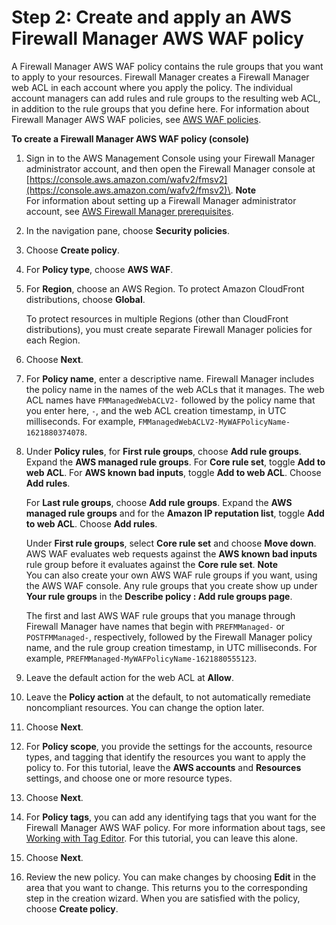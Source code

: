 # Step 2: Create and apply an AWS Firewall Manager AWS WAF policy<a name="get-started-fms-create-security-policy"></a>

A Firewall Manager AWS WAF policy contains the rule groups that you want to apply to your resources\. Firewall Manager creates a Firewall Manager web ACL in each account where you apply the policy\. The individual account managers can add rules and rule groups to the resulting web ACL, in addition to the rule groups that you define here\. For information about Firewall Manager AWS WAF policies, see [AWS WAF policies](waf-policies.md)\.

**To create a Firewall Manager AWS WAF policy \(console\)**

1. Sign in to the AWS Management Console using your Firewall Manager administrator account, and then open the Firewall Manager console at [https://console.aws.amazon.com/wafv2/fmsv2](https://console.aws.amazon.com/wafv2/fmsv2)\. 
**Note**  
For information about setting up a Firewall Manager administrator account, see [AWS Firewall Manager prerequisites](fms-prereq.md)\.

1. In the navigation pane, choose **Security policies**\.

1. Choose **Create policy**\.

1. For **Policy type**, choose **AWS WAF**\. 

1. For **Region**, choose an AWS Region\. To protect Amazon CloudFront distributions, choose **Global**\.

   To protect resources in multiple Regions \(other than CloudFront distributions\), you must create separate Firewall Manager policies for each Region\.

1. Choose **Next**\.

1. For **Policy name**, enter a descriptive name\. Firewall Manager includes the policy name in the names of the web ACLs that it manages\. The web ACL names have `FMManagedWebACLV2-` followed by the policy name that you enter here, `-`, and the web ACL creation timestamp, in UTC milliseconds\. For example, `FMManagedWebACLV2-MyWAFPolicyName-1621880374078`\.

1. Under **Policy rules**, for **First rule groups**, choose **Add rule groups**\. Expand the **AWS managed rule groups**\. For **Core rule set**, toggle **Add to web ACL**\. For **AWS known bad inputs**, toggle **Add to web ACL**\. Choose **Add rules**\.

   For **Last rule groups**, choose **Add rule groups**\. Expand the **AWS managed rule groups** and for the **Amazon IP reputation list**, toggle **Add to web ACL**\. Choose **Add rules**\.

   Under **First rule groups**, select **Core rule set** and choose **Move down**\. AWS WAF evaluates web requests against the **AWS known bad inputs** rule group before it evaluates against the **Core rule set**\. 
**Note**  
You can also create your own AWS WAF rule groups if you want, using the AWS WAF console\. Any rule groups that you create show up under **Your rule groups** in the **Describe policy : Add rule groups page**\. 

   The first and last AWS WAF rule groups that you manage through Firewall Manager have names that begin with `PREFMManaged-` or `POSTFMManaged-`, respectively, followed by the Firewall Manager policy name, and the rule group creation timestamp, in UTC milliseconds\. For example, `PREFMManaged-MyWAFPolicyName-1621880555123`\.

1. Leave the default action for the web ACL at **Allow**\. 

1. Leave the **Policy action** at the default, to not automatically remediate noncompliant resources\. You can change the option later\. 

1. Choose **Next**\.

1. For **Policy scope**, you provide the settings for the accounts, resource types, and tagging that identify the resources you want to apply the policy to\. For this tutorial, leave the **AWS accounts** and **Resources** settings, and choose one or more resource types\.

1. Choose **Next**\.

1. For **Policy tags**, you can add any identifying tags that you want for the Firewall Manager AWS WAF policy\. For more information about tags, see [Working with Tag Editor](https://docs.aws.amazon.com/awsconsolehelpdocs/latest/gsg/tag-editor.html)\. For this tutorial, you can leave this alone\.

1. Choose **Next**\.

1. Review the new policy\. You can make changes by choosing **Edit** in the area that you want to change\. This returns you to the corresponding step in the creation wizard\. When you are satisfied with the policy, choose **Create policy**\.